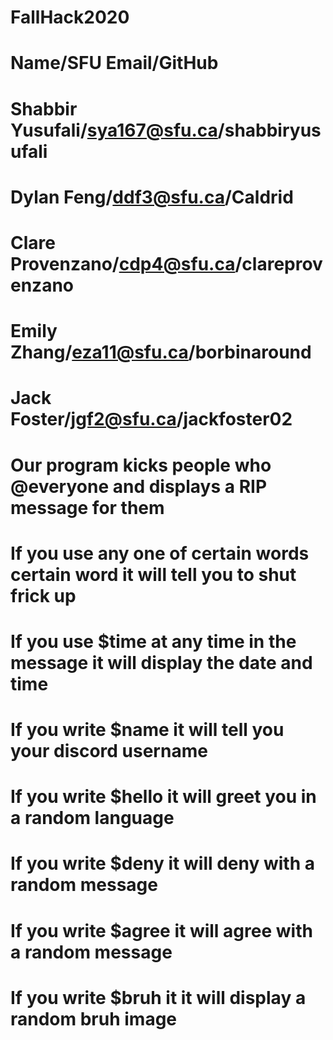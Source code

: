 # FallHack2020
# Name/SFU Email/GitHub
# Shabbir Yusufali/sya167@sfu.ca/shabbiryusufali
# Dylan Feng/ddf3@sfu.ca/Caldrid
# Clare Provenzano/cdp4@sfu.ca/clareprovenzano
# Emily Zhang/eza11@sfu.ca/borbinaround
# Jack Foster/jgf2@sfu.ca/jackfoster02

# Our program kicks people who @everyone and displays a RIP message for them
# If you use any one of certain words certain word it will tell you to shut frick up
# If you use $time at any time in the message it will display the date and time
# If you write $name it will tell you your discord username
# If you write $hello it will greet you in a random language
# If you write $deny it will deny with a random message
# If you write $agree it will agree with a random message
# If you write $bruh it it will display a random bruh image

